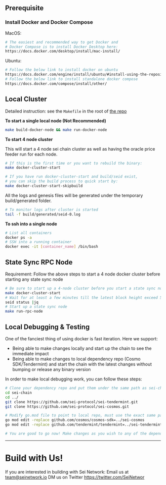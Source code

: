 ## Prerequisite

### Install Docker and Docker Compose
MacOS:
```sh
# The easiest and recommended way to get Docker and
# Docker Compose is to install Docker Desktop here:
https://docs.docker.com/desktop/install/mac-install/
```

Ubuntu:
```sh
# Follow the below link to install docker on ubuntu
https://docs.docker.com/engine/install/ubuntu/#install-using-the-repository
# Follow the below link to install standalone docker compose
https://docs.docker.com/compose/install/other/
```

## Local Cluster

Detailed instruction: see the `Makefile` in the root of [the repo](https://github.com/Timwood0x10/sei-chain/blob/master/Makefile) 

**To start a single local node (Not Recommended)**

```sh
make build-docker-node && make run-docker-node
```

**To start 4 node cluster**

This will start a 4 node sei chain cluster as well as having the oracle price feeder run for each node. 
```sh
# If this is the first time or you want to rebuild the binary:
make docker-cluster-start

# If you have run docker-cluster-start and build/seid exist, 
# you can skip the build process to quick start by:
make docker-cluster-start-skipbuild
```
All the logs and genesis files will be generated under the temporary build/generated folder. 

```sh
# To monitor logs after cluster is started
tail -f build/generated/seid-0.log
```

**To ssh into a single node**
```sh
# List all containers
docker ps -a
# SSH into a running container
docker exec -it [container_name] /bin/bash
```

## State Sync RPC Node

Requirement: Follow the above steps to start a 4 node docker cluster before starting any state sync node

```sh
# Be sure to start up a 4-node cluster before you start a state sync node
make docker-cluster-start
# Wait for at least a few minutes till the latest block height exceed 500 (this can be changed via app.toml)
seid status |jq
# Start up a state sync node
make run-rpc-node
```

## Local Debugging & Testing
One of the fanciest thing of using docker is fast iteration. Here we support:
- Being able to make changes locally and start up the chain to see the immediate impact
- Being able to make changes to local dependency repo (Cosmo SDK/Tendermint) and start the chain with the latest changes without bumping or release any binary version


In order to make local debugging work, you can follow these steps:
```sh
# Clone your dependency repo and put them under the same path as sei-chain
cd sei-chain
cd ../
git clone https://github.com/sei-protocol/sei-tendermint.git
git clone https://github.com/sei-protocol/sei-cosmos.git

# Modify go.mod file to point to local repo, must use the exact same path as below:
go mod edit -replace github.com/cosmos/cosmos-sdk=../sei-cosmos
go mod edit -replace github.com/tendermint/tendermint=../sei-tendermint

# You are good to go now! Make changes as you wish to any of the dependency repo and run docker to test it out.

```
****



# Build with Us!
If you are interested in building with Sei Network:
Email us at team@seinetwork.io
DM us on Twitter https://twitter.com/SeiNetwor